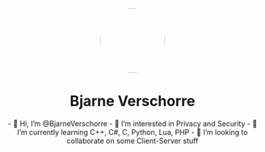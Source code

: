 <p align="center">
    <img style="border-radius: 100px" width="128" height="128" src="https://avatars.githubusercontent.com/u/83133360?v=4">
</p>

<h1 align="center">Bjarne Verschorre</h1>
<p align="center">
- 👋 Hi, I’m @BjarneVerschorre
- 👀 I’m interested in Privacy and Security
- 🌱 I’m currently learning C++, C#, C, Python, Lua, PHP
- 💞️ I’m looking to collaborate on some Client-Server stuff
</p>
